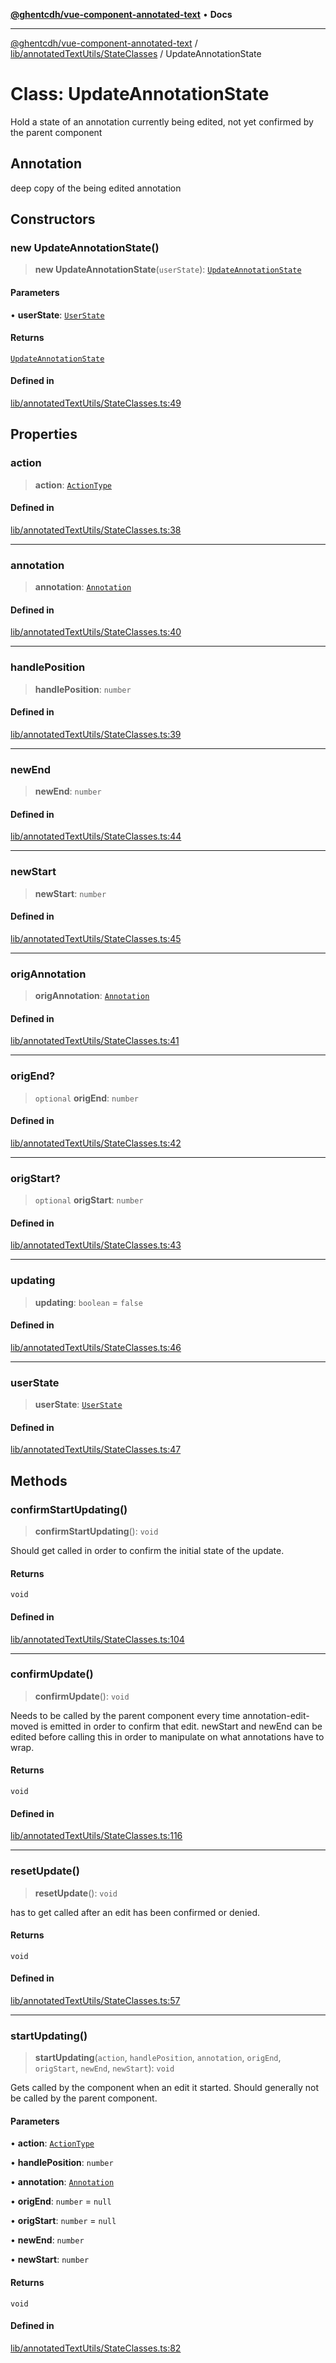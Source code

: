 [**@ghentcdh/vue-component-annotated-text**](../../../../README.md) • **Docs**

***

[@ghentcdh/vue-component-annotated-text](../../../../modules.md) / [lib/annotatedTextUtils/StateClasses](../README.md) / UpdateAnnotationState

# Class: UpdateAnnotationState

Hold a state of an annotation currently being edited, not yet confirmed by
the parent component

## Annotation

deep copy of the being edited annotation

## Constructors

### new UpdateAnnotationState()

> **new UpdateAnnotationState**(`userState`): [`UpdateAnnotationState`](UpdateAnnotationState.md)

#### Parameters

• **userState**: [`UserState`](UserState.md)

#### Returns

[`UpdateAnnotationState`](UpdateAnnotationState.md)

#### Defined in

[lib/annotatedTextUtils/StateClasses.ts:49](https://github.com/GhentCDH/vue_component_annotated_text/blob/5675fc54077a4297a03f45161e62f99e3d8b3eba/src/lib/annotatedTextUtils/StateClasses.ts#L49)

## Properties

### action

> **action**: [`ActionType`](../../../../types/AnnotatedText/type-aliases/ActionType.md)

#### Defined in

[lib/annotatedTextUtils/StateClasses.ts:38](https://github.com/GhentCDH/vue_component_annotated_text/blob/5675fc54077a4297a03f45161e62f99e3d8b3eba/src/lib/annotatedTextUtils/StateClasses.ts#L38)

***

### annotation

> **annotation**: [`Annotation`](../../../../types/Annotation/interfaces/Annotation.md)

#### Defined in

[lib/annotatedTextUtils/StateClasses.ts:40](https://github.com/GhentCDH/vue_component_annotated_text/blob/5675fc54077a4297a03f45161e62f99e3d8b3eba/src/lib/annotatedTextUtils/StateClasses.ts#L40)

***

### handlePosition

> **handlePosition**: `number`

#### Defined in

[lib/annotatedTextUtils/StateClasses.ts:39](https://github.com/GhentCDH/vue_component_annotated_text/blob/5675fc54077a4297a03f45161e62f99e3d8b3eba/src/lib/annotatedTextUtils/StateClasses.ts#L39)

***

### newEnd

> **newEnd**: `number`

#### Defined in

[lib/annotatedTextUtils/StateClasses.ts:44](https://github.com/GhentCDH/vue_component_annotated_text/blob/5675fc54077a4297a03f45161e62f99e3d8b3eba/src/lib/annotatedTextUtils/StateClasses.ts#L44)

***

### newStart

> **newStart**: `number`

#### Defined in

[lib/annotatedTextUtils/StateClasses.ts:45](https://github.com/GhentCDH/vue_component_annotated_text/blob/5675fc54077a4297a03f45161e62f99e3d8b3eba/src/lib/annotatedTextUtils/StateClasses.ts#L45)

***

### origAnnotation

> **origAnnotation**: [`Annotation`](../../../../types/Annotation/interfaces/Annotation.md)

#### Defined in

[lib/annotatedTextUtils/StateClasses.ts:41](https://github.com/GhentCDH/vue_component_annotated_text/blob/5675fc54077a4297a03f45161e62f99e3d8b3eba/src/lib/annotatedTextUtils/StateClasses.ts#L41)

***

### origEnd?

> `optional` **origEnd**: `number`

#### Defined in

[lib/annotatedTextUtils/StateClasses.ts:42](https://github.com/GhentCDH/vue_component_annotated_text/blob/5675fc54077a4297a03f45161e62f99e3d8b3eba/src/lib/annotatedTextUtils/StateClasses.ts#L42)

***

### origStart?

> `optional` **origStart**: `number`

#### Defined in

[lib/annotatedTextUtils/StateClasses.ts:43](https://github.com/GhentCDH/vue_component_annotated_text/blob/5675fc54077a4297a03f45161e62f99e3d8b3eba/src/lib/annotatedTextUtils/StateClasses.ts#L43)

***

### updating

> **updating**: `boolean` = `false`

#### Defined in

[lib/annotatedTextUtils/StateClasses.ts:46](https://github.com/GhentCDH/vue_component_annotated_text/blob/5675fc54077a4297a03f45161e62f99e3d8b3eba/src/lib/annotatedTextUtils/StateClasses.ts#L46)

***

### userState

> **userState**: [`UserState`](UserState.md)

#### Defined in

[lib/annotatedTextUtils/StateClasses.ts:47](https://github.com/GhentCDH/vue_component_annotated_text/blob/5675fc54077a4297a03f45161e62f99e3d8b3eba/src/lib/annotatedTextUtils/StateClasses.ts#L47)

## Methods

### confirmStartUpdating()

> **confirmStartUpdating**(): `void`

Should get called in order to confirm the initial state of the update.

#### Returns

`void`

#### Defined in

[lib/annotatedTextUtils/StateClasses.ts:104](https://github.com/GhentCDH/vue_component_annotated_text/blob/5675fc54077a4297a03f45161e62f99e3d8b3eba/src/lib/annotatedTextUtils/StateClasses.ts#L104)

***

### confirmUpdate()

> **confirmUpdate**(): `void`

Needs to be called by the parent component every time annotation-edit-moved
is emitted in order to confirm that edit. newStart and newEnd can be
edited before calling this in order to manipulate on what annotations have
to wrap.

#### Returns

`void`

#### Defined in

[lib/annotatedTextUtils/StateClasses.ts:116](https://github.com/GhentCDH/vue_component_annotated_text/blob/5675fc54077a4297a03f45161e62f99e3d8b3eba/src/lib/annotatedTextUtils/StateClasses.ts#L116)

***

### resetUpdate()

> **resetUpdate**(): `void`

has to get called after an edit has been confirmed or denied.

#### Returns

`void`

#### Defined in

[lib/annotatedTextUtils/StateClasses.ts:57](https://github.com/GhentCDH/vue_component_annotated_text/blob/5675fc54077a4297a03f45161e62f99e3d8b3eba/src/lib/annotatedTextUtils/StateClasses.ts#L57)

***

### startUpdating()

> **startUpdating**(`action`, `handlePosition`, `annotation`, `origEnd`, `origStart`, `newEnd`, `newStart`): `void`

Gets called by the component when an edit it started. Should generally not
be called by the parent component.

#### Parameters

• **action**: [`ActionType`](../../../../types/AnnotatedText/type-aliases/ActionType.md)

• **handlePosition**: `number`

• **annotation**: [`Annotation`](../../../../types/Annotation/interfaces/Annotation.md)

• **origEnd**: `number` = `null`

• **origStart**: `number` = `null`

• **newEnd**: `number`

• **newStart**: `number`

#### Returns

`void`

#### Defined in

[lib/annotatedTextUtils/StateClasses.ts:82](https://github.com/GhentCDH/vue_component_annotated_text/blob/5675fc54077a4297a03f45161e62f99e3d8b3eba/src/lib/annotatedTextUtils/StateClasses.ts#L82)
